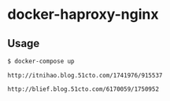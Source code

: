# docker-haproxy-nginx

## Usage

```sh
$ docker-compose up
```

```
http://itnihao.blog.51cto.com/1741976/915537

http://blief.blog.51cto.com/6170059/1750952
```
